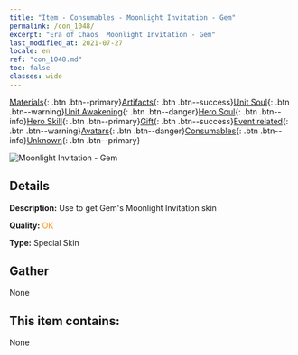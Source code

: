 ```yaml
---
title: "Item - Consumables - Moonlight Invitation - Gem"
permalink: /con_1048/
excerpt: "Era of Chaos  Moonlight Invitation - Gem"
last_modified_at: 2021-07-27
locale: en
ref: "con_1048.md"
toc: false
classes: wide
---
```

 [Materials](/Items/){: .btn .btn--primary}[Artifacts](/Items/Artifacts/){: .btn .btn--success}[Unit Soul](/Items/UnitSoul/){: .btn .btn--warning}[Unit Awakening](/Items/UnitAwakening/){: .btn .btn--danger}[Hero Soul](/Items/HeroSoul/){: .btn .btn--info}[Hero Skill](/Items/HeroSkill/){: .btn .btn--primary}[Gift](/Items/Gift/){: .btn .btn--success}[Event related](/Items/Events/){: .btn .btn--warning}[Avatars](/Items/Avatars/){: .btn .btn--danger}[Consumables](/Items/Consumables/){: .btn .btn--info}[Unknown](/Items/Unknown/){: .btn .btn--primary}

 ![Moonlight Invitation - Gem](/images/h/h_Gem7.jpg)

## Details
 **Description:** Use to get Gem's Moonlight Invitation skin

 **Quality:** <span style="color: #FF8C00">OK</span>

 **Type:** Special Skin

## Gather

  None

## This item contains:

  None

